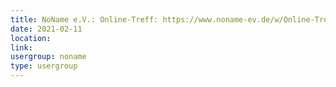 ```yaml
---
title: NoName e.V.: Online-Treff: https://www.noname-ev.de/w/Online-Treff
date: 2021-02-11
location: 
link: 
usergroup: noname
type: usergroup
---
```

